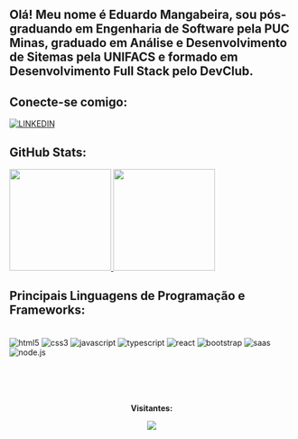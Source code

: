 ## Olá! Meu nome é Eduardo Mangabeira, sou pós-graduando em Engenharia de Software pela PUC Minas, graduado em Análise e Desenvolvimento de Sitemas pela UNIFACS e formado em Desenvolvimento Full Stack pelo DevClub.

## Conecte-se comigo:

[![LINKEDIN](https://img.shields.io/badge/LinkedIn-0077B5?style=for-the-badge&logo=linkedin&logoColor=white)](https://www.linkedin.com/in/eduardomangabeira/)



## GitHub Stats:

<a href="https://github.com/mangabeiraeduardo">
  <img height="180em" src="https://github-readme-stats.vercel.app/api?username=mangabeiraeduardo&show_icons=true&theme=dark" />
  <img height="180em" src="https://github-readme-stats-eight-theta.vercel.app/api/top-langs/?username=mangabeiraeduardo&theme=dark&layout=dark" />
</a>

## Principais Linguagens de Programação e Frameworks:

<div style = "display: inline_block"><br/>
<img align= "center" alt="html5" src = "https://img.shields.io/badge/HTML5-E34F26?style=for-the-badge&logo=html5&logoColor=white">
<img align= "center" alt="css3" src = "https://img.shields.io/badge/CSS3-1572B6?style=for-the-badge&logo=css3&logoColor=white">
<img align= "center" alt="javascript" src = "https://img.shields.io/badge/JavaScript-323330?style=for-the-badge&logo=javascript&logoColor=F7DF1E">
<img align= "center" alt="typescript" src = "https://img.shields.io/badge/TypeScript-007ACC?style=for-the-badge&logo=typescript&logoColor=white">
<img align= "center" alt="react" src = "https://img.shields.io/badge/React-20232A?style=for-the-badge&logo=react&logoColor=61DAFB">
<img align= "center" alt="bootstrap" src = "https://img.shields.io/badge/Bootstrap-563D7C?style=for-the-badge&logo=bootstrap&logoColor=white">
<img align= "center" alt="saas" src = "https://img.shields.io/badge/Sass-CC6699?style=for-the-badge&logo=sass&logoColor=white">
<img align= "center" alt="node.js" src ="https://img.shields.io/badge/Node.js-43853D?style=for-the-badge&logo=node.js&logoColor=white">


</div>
<br> <br> <br>

<div align ="center">
<br><p align="center"><b>Visitantes:</b></p> 
<p align = "center"><img align ="center" src = "https://profile-counter.glitch.me/{mangabeiraeduardo}/count.svg">

</p>

</div>
